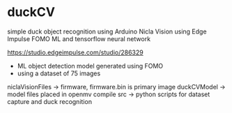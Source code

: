 # duckCV
simple duck object recognition using Arduino Nicla Vision using Edge Impulse FOMO ML and tensorflow neural network

https://studio.edgeimpulse.com/studio/286329
- ML object detection model generated using FOMO
- using a dataset of 75 images

niclaVisionFiles -> firmware, firmware.bin is primary image
duckCVModel -> model files placed in openmv compile
src -> python scripts for dataset capture and duck recognition
